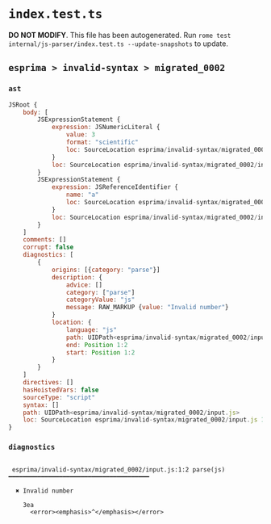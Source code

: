 # `index.test.ts`

**DO NOT MODIFY**. This file has been autogenerated. Run `rome test internal/js-parser/index.test.ts --update-snapshots` to update.

## `esprima > invalid-syntax > migrated_0002`

### `ast`

```javascript
JSRoot {
	body: [
		JSExpressionStatement {
			expression: JSNumericLiteral {
				value: 3
				format: "scientific"
				loc: SourceLocation esprima/invalid-syntax/migrated_0002/input.js 1:0-1:2
			}
			loc: SourceLocation esprima/invalid-syntax/migrated_0002/input.js 1:0-1:2
		}
		JSExpressionStatement {
			expression: JSReferenceIdentifier {
				name: "a"
				loc: SourceLocation esprima/invalid-syntax/migrated_0002/input.js 1:2-1:3 (a)
			}
			loc: SourceLocation esprima/invalid-syntax/migrated_0002/input.js 1:2-1:3
		}
	]
	comments: []
	corrupt: false
	diagnostics: [
		{
			origins: [{category: "parse"}]
			description: {
				advice: []
				category: ["parse"]
				categoryValue: "js"
				message: RAW_MARKUP {value: "Invalid number"}
			}
			location: {
				language: "js"
				path: UIDPath<esprima/invalid-syntax/migrated_0002/input.js>
				end: Position 1:2
				start: Position 1:2
			}
		}
	]
	directives: []
	hasHoistedVars: false
	sourceType: "script"
	syntax: []
	path: UIDPath<esprima/invalid-syntax/migrated_0002/input.js>
	loc: SourceLocation esprima/invalid-syntax/migrated_0002/input.js 1:0-2:0
}
```

### `diagnostics`

```

 esprima/invalid-syntax/migrated_0002/input.js:1:2 parse(js) ━━━━━━━━━━━━━━━━━━━━━━━━━━━━━━━━━━━━━━━

  ✖ Invalid number

    3ea
      <error><emphasis>^</emphasis></error>


```
